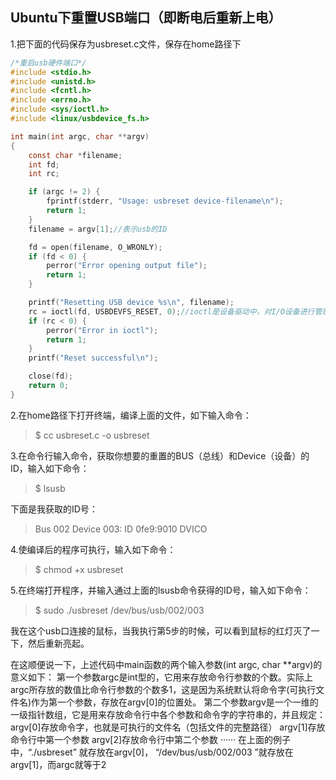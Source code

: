 ## Ubuntu下重置USB端口（即断电后重新上电）

1.把下面的代码保存为usbreset.c文件，保存在home路径下

```c
/*重启usb硬件端口*/
#include <stdio.h>
#include <unistd.h>
#include <fcntl.h>
#include <errno.h>
#include <sys/ioctl.h>
#include <linux/usbdevice_fs.h>

int main(int argc, char **argv)
{
    const char *filename;
    int fd;
    int rc;

    if (argc != 2) {
        fprintf(stderr, "Usage: usbreset device-filename\n");
        return 1;
    }
    filename = argv[1];//表示usb的ID

    fd = open(filename, O_WRONLY);
    if (fd < 0) {
        perror("Error opening output file");
        return 1;
    }

    printf("Resetting USB device %s\n", filename);
    rc = ioctl(fd, USBDEVFS_RESET, 0);//ioctl是设备驱动中，对I/O设备进行管理的函数
    if (rc < 0) {
        perror("Error in ioctl");
        return 1;
    }
    printf("Reset successful\n");

    close(fd);
    return 0;
}
```

2.在home路径下打开终端，编译上面的文件，如下输入命令：

>$ cc usbreset.c -o usbreset

3.在命令行输入命令，获取你想要的重置的BUS（总线）和Device（设备）的ID，输入如下命令：

> $ lsusb  

下面是我获取的ID号：

>Bus 002 Device 003: ID 0fe9:9010 DVICO 

4.使编译后的程序可执行，输入如下命令：

> $ chmod +x usbreset

5.在终端打开程序，并输入通过上面的lsusb命令获得的ID号，输入如下命令：

>  $ sudo ./usbreset /dev/bus/usb/002/003 

我在这个usb口连接的鼠标，当我执行第5步的时候，可以看到鼠标的红灯灭了一下，然后重新亮起。

在这顺便说一下，上述代码中main函数的两个输入参数(int argc, char **argv)的意义如下：
第一个参数argc是int型的，它用来存放命令行参数的个数。实际上argc所存放的数值比命令行参数的个数多1，这是因为系统默认将命令字(可执行文件名)作为第一个参数，存放在argv[0]的位置处。
第二个参数argv是一个一维的一级指针数组，它是用来存放命令行中各个参数和命令字的字符串的，并且规定：
argv[0]存放命令字，也就是可执行的文件名（包括文件的完整路径）
argv[1]存放命令行中第一个参数
argv[2]存放命令行中第二个参数
······
在上面的例子中，“./usbreset” 就存放在argv[0]， “/dev/bus/usb/002/003 ”就存放在argv[1]，而argc就等于2